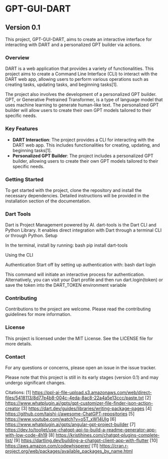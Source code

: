 # GPT-GUI-DART

## Version 0.1

This project, GPT-GUI-DART, aims to create an interactive interface for interacting with DART and a personalized GPT builder via actions. 

### Overview

DART is a web application that provides a variety of functionalities. This project aims to create a Command Line Interface (CLI) to interact with the DART web app, allowing users to perform various operations such as creating tasks, updating tasks, and beginning tasks[1].

The project also involves the development of a personalized GPT builder. GPT, or Generative Pretrained Transformer, is a type of language model that uses machine learning to generate human-like text. The personalized GPT builder will allow users to create their own GPT models tailored to their specific needs.

### Key Features

- **DART Interaction**: The project provides a CLI for interacting with the DART web app. This includes functionalities for creating, updating, and beginning tasks[1].
- **Personalized GPT Builder**: The project includes a personalized GPT builder, allowing users to create their own GPT models tailored to their specific needs.

### Getting Started

To get started with the project, clone the repository and install the necessary dependencies. Detailed instructions will be provided in the installation section of the documentation.

### Dart Tools

Dart is Project Management powered by AI. dart-tools is the Dart CLI and Python Library. It enables direct integration with Dart through a terminal CLI or through Python.
Setup

In the terminal, install by running:
bash
pip install dart-tools

Using the CLI

Authentication
Start off by setting up authentication with:
bash
dart login

This command will initiate an interactive process for authentication. Alternatively, you can visit your Dart profile and then run dart.login(token) or save the token into the DART_TOKEN environment variable

### Contributing

Contributions to the project are welcome. Please read the contributing guidelines for more information.

### License

This project is licensed under the MIT License. See the LICENSE file for more details.

### Contact

For any questions or concerns, please open an issue in the issue tracker.

Please note that this project is still in its early stages (version 0.1) and may undergo significant changes.

Citations:
[1] https://ppl-ai-file-upload.s3.amazonaws.com/web/direct-files/5418113/8d77e4b8-004c-4eda-8ac8-22a4a5e13ccc/paste.txt
[2] https://www.whatplugin.ai/gpts/gpt-customizer-file-finder-json-action-creator
[3] https://dart.dev/guides/libraries/writing-package-pages
[4] https://github.com/taishi-i/awesome-ChatGPT-repositories
[5] https://www.youtube.com/watch?v=o5T_xW14UIg
[6] https://www.whatplugin.ai/gpts/angular-gpt-project-builder
[7] https://dev.to/tooljet/use-chatgpt-api-to-build-a-readme-generator-app-with-low-code-4h19
[8] https://kristihines.com/chatgpt-plugins-complete-list/
[9] https://dartling.dev/building-a-chatgpt-client-app-with-flutter
[10] https://aws.amazon.com/codewhisperer/
[11] https://cran.r-project.org/web/packages/available_packages_by_name.html